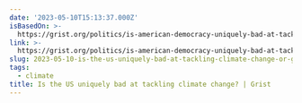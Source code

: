 ```yaml
---
date: '2023-05-10T15:13:37.000Z'
isBasedOn: >-
  https://grist.org/politics/is-american-democracy-uniquely-bad-at-tackling-climate-change/
link: >-
  https://grist.org/politics/is-american-democracy-uniquely-bad-at-tackling-climate-change/
slug: 2023-05-10-is-the-us-uniquely-bad-at-tackling-climate-change-or-grist
tags:
  - climate
title: Is the US uniquely bad at tackling climate change? | Grist
---
```


